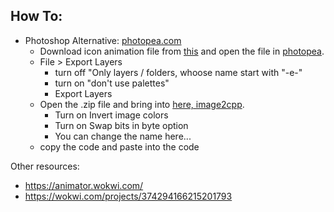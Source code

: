 ## How To:
- Photoshop Alternative: [photopea.com](https://www.photopea.com/)
  - Download icon animation file from [this](https://icons8.com/icons/) and open the file in [photopea](https://www.photopea.com/).
  - File > Export Layers
    - turn off "Only layers / folders, whoose name start with "-e-"
    - turn on "don't use palettes"
    - Export Layers
  - Open the .zip file and bring into [here, image2cpp](https://javl.github.io/image2cpp/).
    - Turn on Invert image colors
    - Turn on Swap bits in byte option
    - You can change the name here...
  - copy the code and paste into the code

Other resources:
- https://animator.wokwi.com/
- https://wokwi.com/projects/374294166215201793
